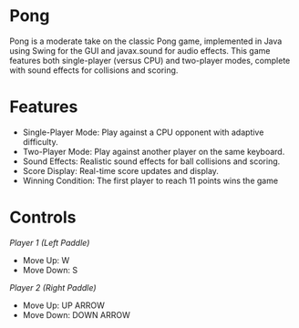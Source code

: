 # Pong
Pong is a moderate take on the classic Pong game, implemented in Java using Swing for the GUI and javax.sound for audio effects. This game features both single-player (versus CPU) and two-player modes, complete with sound effects for collisions and scoring.

# Features
- Single-Player Mode: Play against a CPU opponent with adaptive difficulty.
- Two-Player Mode: Play against another player on the same keyboard.
- Sound Effects: Realistic sound effects for ball collisions and scoring.
- Score Display: Real-time score updates and display.
- Winning Condition: The first player to reach 11 points wins the game

# Controls
*Player 1 (Left Paddle)*
- Move Up: W
- Move Down: S


*Player 2 (Right Paddle)*
- Move Up: UP ARROW
- Move Down: DOWN ARROW
